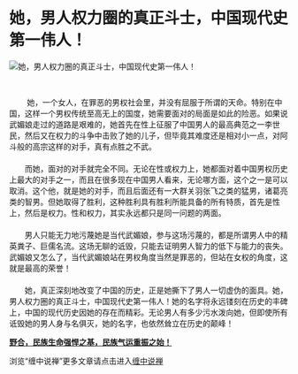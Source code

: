 她，男人权力圈的真正斗士，中国现代史第一伟人！
====

			

                                                                    

![她，男人权力圈的真正斗士，中国现代史第一伟人！](http://simg.sinajs.cn/blog7style/images/common/sg_trans.gif)

                                                                   

                                                                  　

 　　 她，一个女人，在罪恶的男权社会里，并没有屈服于所谓的天命。特别在中国，这样一个男权传统至高无上的国度，她需要面对的局面是如此的险恶。如果说武媚娘走过的道路是艰难的，她首先在性上征服了中国男人的最高典范之一李世民，然后又在权力的斗争中击败了她的儿子，但毕竟其难度还是相对小一点，对阿斗般的高宗这样的对手，真有点胜之不武。  
　　  
　　而她，面对的对手就完全不同。无论在性或权力上，她都面对着中国男权历史上最大的对手之一，而且在很多现在中国男人看来，无论哪方面，这个之一是可以取消。这个他，就是她的对手，而且后面还有一大群关羽张飞之类的猛男，诸葛亮类的智男。但她取得了胜利，这种胜利具有胜利所能具备的所有特质，首先是性上，然后是权力。性和权力，其实永远都只是同一问题的两面。  
　　  
　　男人只能无力地污蔑她是当代武媚娘，参与这场污蔑的，都是所谓男人中的精英粪子、巨儒名流。这场无聊的诋毁，只能去证明男人智力的低下与能力的丧失。武媚娘又怎么了，当代武媚娘站在男权角度当然是罪恶的，但站在女权的角度，这就是最高的荣誉！  
　　  
　　她，真正深刻地改变了中国的历史，正是她撕下了男人一切虚伪的面具。她，男人权力圈的真正斗士，中国现代史第一伟人！她的名字将永远镂刻在历史的丰碑上，中国的现代历史因她的存在而精彩。无论男人有多少污水泼向她，但即使所有诋毁她的男人身与名俱灭，她的名字，也依然耸立在历史的颠峰！

[**野合，民族生命强悍之基，民族气运重振之始！**](http://blog.sina.com.cn/u/486e105c010002rp)

浏览“缠中说禅”更多文章请点击进入[缠中说禅](http://blog.sina.com.cn/m/chzhshch)
